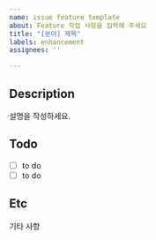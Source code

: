 ```yaml
---
name: issue feature template
about: Feature 작업 사항을 입력해 주세요
title: "[분야] 제목"
labels: enhancement
assignees: ''

---
```


## Description
설명을 작성하세요.
## Todo
- [ ] to do
- [ ] to do
## Etc
기타 사항

